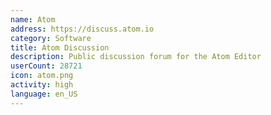```yaml
---
name: Atom
address: https://discuss.atom.io
category: Software
title: Atom Discussion
description: Public discussion forum for the Atom Editor
userCount: 28721
icon: atom.png
activity: high
language: en_US
---
```

